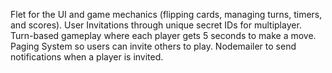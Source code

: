 Flet for the UI and game mechanics (flipping cards, managing turns, timers, and scores).
User Invitations through unique secret IDs for multiplayer.
Turn-based gameplay where each player gets 5 seconds to make a move.
Paging System so users can invite others to play.
Nodemailer to send notifications when a player is invited.
